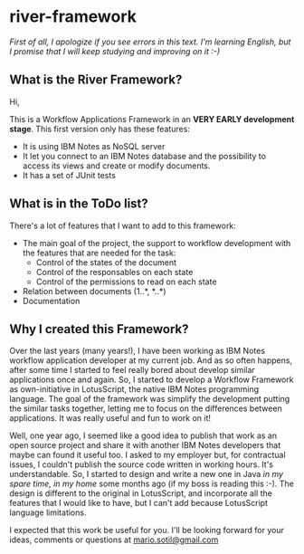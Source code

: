 # river-framework

_First of all, I apologize if you see errors in this text. I'm learning English, 
but I promise that I will keep studying and improving on it :-)_


## What is the River Framework?

Hi, 

This is a Workflow Applications Framework in an **VERY EARLY development stage**. This first version only has these features: 

- It is using IBM Notes as NoSQL server
- It let you connect to an IBM Notes database and the possibility to access its views and create or modify documents.
- It has a set of JUnit tests


## What is in the ToDo list?

There's a lot of features that I want to add to this framework:

- The main goal of the project, the support to workflow development with the features that are needed for the task:
  - Control of the states of the document
  - Control of the responsables on each state
  - Control of the permissions to read on each state
- Relation between documents (1..\*, \*..\*)
- Documentation


## Why I created this Framework?

Over the last years (many years!), I have been working as IBM Notes workflow application developer at my current job. And as so often happens, after some time I started to feel really bored about develop similar applications once and again. So, I started to develop a Workflow Framework as own-initiative in LotusScript, the native IBM Notes programming language. The goal of the framework was simplify the development putting the similar tasks together, letting me to focus on the differences between applications. It was really useful and fun to work on it! 

Well, one year ago, I seemed like a good idea to publish that work as an open source project and share it with another IBM Notes developers that maybe can found it useful too. I asked to my employer but, for contractual issues, I couldn't publish the source code written in working hours. It's understandable. So, I started to design and write a new one in Java *in my spare time, in my home* some months ago (if my boss is reading this :-). The design is different to the original in LotusScript, and incorporate all the features that I would like to have, but I can't add because LotusScript language limitations. 

I expected that this work be useful for you. I'll be looking forward for your ideas, comments or questions at mario.sotil@gmail.com







